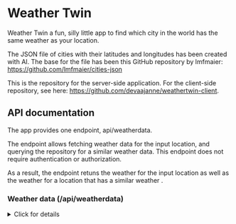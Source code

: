 # Weather Twin

Weather Twin a fun, silly little app to find which city in the world has the same weather as your location.

The JSON file of cities with their latitudes and longitudes has been created with AI. The base for the file has been this GitHub repository by lmfmaier: https://github.com/lmfmaier/cities-json

This is the repository for the server-side application. For the client-side repository, see here: https://github.com/devaajanne/weathertwin-client.

## API documentation

The app provides one endpoint, api/weatherdata.

The endpoint allows fetching weather data for the input location, and querying the repository for a similar weather data. This endpoint does not require authentication or authorization.

As a result, the endpoint retuns the weather for the input location as well as the weather for a location that has a similar weather .

### Weather data (/api/weatherdata)

<details>
<summary>Click for details</summary>

**URL** : `/api/weatherdata`

**Method** : `POST`

**Auth required** : No

**Path parameters** : None

**Request body content** :

The request body should be a JSON object. It must include the following fields:

| Field        | Type   | Required | Description                                                                                        |
| ------------ | ------ | -------- | -------------------------------------------------------------------------------------------------- |
| `cityName`   | String | YES      | The name of the input city. Can include the city's country, separated by comma.                    |
| `cityCoords` | JSON   | YES      | The coordinates of the city. Must include `lat` and `lon` fields and their values as float/double. |
| `unit`       | String | YES      | Response unit. Must be `standard`/`null`/empty, `metric`, or `imperial`.                           |

#### Example request

`POST /api/weatherdata`

```json
{
  "cityName": "Helsinki, Finland",
  "cityCoords": {
    "lat": 60.1675,
    "lon": 24.9427
  },
  "unit": "metric"
}
```

### Success reponse

**Condition** : Data provided in the body is valid.

**Code** : `200 OK`

**Content example** : Returns a JSON object with two properties: `inputLocation` and `similarLocation`.

```json
{
  "similarLocation": {
    "id": 134601,
    "lat": 32.941,
    "lon": 50.121,
    "city": "Fareydūnshahr",
    "countryCode": "IR",
    "weatherGroup": "Clouds",
    "temp": -5.6
  },
  "inputLocation": {
    "id": 658225,
    "lat": 60.1675,
    "lon": 24.9427,
    "city": "Helsinki",
    "countryCode": "FI",
    "weatherGroup": "Clouds",
    "temp": -5.4
  }
}
```

</details>
